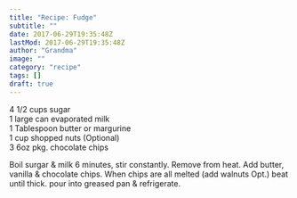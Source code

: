 ```yaml
---
title: "Recipe: Fudge"
subtitle: ""
date: 2017-06-29T19:35:48Z
lastMod: 2017-06-29T19:35:48Z
author: "Grandma"
image: ""
category: "recipe"
tags: []
draft: true
---
```

4 1/2 cups sugar  
1 large can evaporated milk  
1 Tablespoon butter or margurine  
1 cup shopped nuts (Optional)  
3 6oz pkg. chocolate chips  

Boil surgar & milk 6 minutes, stir constantly. Remove from heat. Add butter, vanilla & chocolate chips. When chips are all melted (add walnuts Opt.) beat until thick. pour into greased pan & refrigerate.
